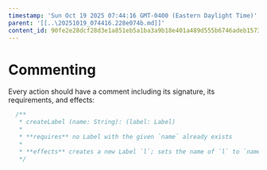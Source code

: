 ```yaml
---
timestamp: 'Sun Oct 19 2025 07:44:16 GMT-0400 (Eastern Daylight Time)'
parent: '[[..\20251019_074416.228e074b.md]]'
content_id: 90fe2e28dcf28d3e1a851eb5a1ba3a9b18e401a489d555b6746adeb1573f69c4
---
```


# Commenting

Every action should have a comment including its signature, its requirements, and effects:

```typescript
  /**
   * createLabel (name: String): (label: Label)
   *
   * **requires** no Label with the given `name` already exists
   *
   * **effects** creates a new Label `l`; sets the name of `l` to `name`; returns `l` as `label`
   */
```
